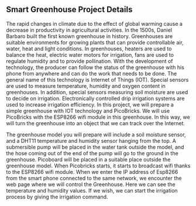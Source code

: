 ## Smart Greenhouse Project Details
The rapid changes in climate due to the effect of global warming cause a decrease in productivity in agricultural activities. In the 1500s, Daniel Barbaro built the first known greenhouse in history. Greenhouses are suitable environments for growing plants that can provide controllable air, water, heat and light conditions. In greenhouses, heaters are used to balance the heat, electric water motors for irrigation, fans are used to regulate humidity and to provide pollination. With the development of technology, the producer can follow the status of the greenhouse with his phone from anywhere and can do the work that needs to be done. The general name of this technology is Internet of Things (IOT). Special sensors are used to measure temperature, humidity and oxygen content in greenhouses. In addition, special sensors measuring soil moisture are used to decide on irrigation. Electronically controlled drip irrigation systems are used to increase irrigation efficiency. In this project, we will prepare a simple greenhouse with IOT technology and PicoBricks. We will use PicoBricks with the ESP8266 wifi module in this greenhouse. In this way, we will turn the greenhouse into an object that we can track over the Internet. 

The greenhouse model you will prepare will include a soil moisture sensor, and a DHT11 temperature and humidity sensor hanging from the top. A submersible pump will be placed in the water tank outside the model, and the hose coming out of the end of the pump will go to the ground in the greenhouse. Picoboard will be placed in a suitable place outside the greenhouse model. When Picobricks starts, it starts to broadcast wifi thanks to the ESP8266 wifi module. When we enter the IP address of Esp8266 from the smart phone connected to the same network, we encounter the web page where we will control the Greenhouse. Here we can see the temperature and humidity values. If we wish, we can start the irrigation process by giving the irrigation command.

